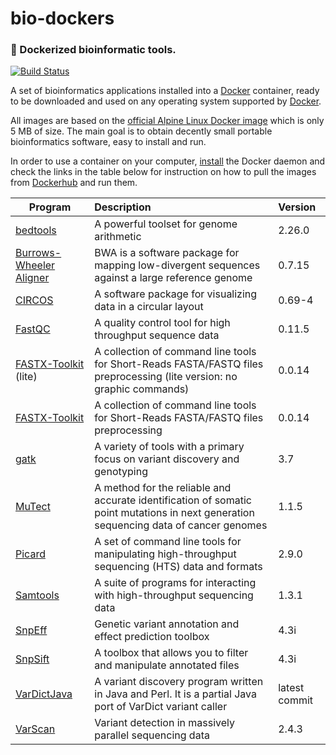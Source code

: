 # bio-dockers
### :whale: Dockerized bioinformatic tools.

[![Build Status](https://travis-ci.org/alexcoppe/bio-dockers.svg?branch=master)](https://travis-ci.org/alexcoppe/bio-dockers)

A set of bioinformatics applications installed into a [Docker](https://www.docker.com) container, ready to be downloaded and used on any operating system 
supported by [Docker](https://www.docker.com/).

All images are based on the [official Alpine Linux Docker image](https://hub.docker.com/_/alpine/) 
which is only 5 MB of size. The main goal is to obtain decently small portable bioinformatics software, easy to install and run.

In order to use a container on your computer, [install](https://docs.docker.com/engine/installation/) 
the Docker daemon and check the links in the table 
below for instruction on how to pull the images from [Dockerhub](https://hub.docker.com/) and run them.

| Program        | Description| Version |
| ------------- |:-------------| :-------------|
| [bedtools](https://github.com/alexcoppe/bio-dockers/tree/master/bedtools) |A powerful toolset for genome arithmetic| 2.26.0 |
| [Burrows-Wheeler Aligner](https://github.com/alexcoppe/bio-dockers/tree/master/bwa) |BWA is a software package for mapping low-divergent sequences against a large reference genome| 0.7.15 |
| [CIRCOS](https://github.com/alexcoppe/bio-dockers/tree/master/circos) |A software package for visualizing data in a circular layout  | 0.69-4 |
| [FastQC](https://github.com/alexcoppe/bio-dockers/tree/master/fastqc) | A quality control tool for high throughput sequence data | 0.11.5 |
| [FASTX-Toolkit](https://github.com/alexcoppe/bio-dockers/tree/master/fastx-toolkit-lite) (lite) | A collection of command line tools for Short-Reads FASTA/FASTQ files preprocessing (lite version: no graphic commands) | 0.0.14 |
| [FASTX-Toolkit](https://github.com/alexcoppe/bio-dockers/tree/master/fastx-toolkit-lite) | A collection of command line tools for Short-Reads FASTA/FASTQ files preprocessing | 0.0.14 |
| [gatk](https://github.com/alexcoppe/bio-dockers/tree/master/gatk) | A variety of tools with a primary focus on variant discovery and genotyping | 3.7 |
| [MuTect](https://github.com/alexcoppe/bio-dockers/tree/master/mutect) | A method for the reliable and accurate identification of somatic point mutations in next generation sequencing data of cancer genomes  | 1.1.5 |
| [Picard](https://github.com/alexcoppe/bio-dockers/tree/master/picard) | A set of command line tools for manipulating high-throughput sequencing (HTS) data and formats | 2.9.0 |
| [Samtools](https://github.com/alexcoppe/bio-dockers/tree/master/samtools) | A suite of programs for interacting with high-throughput sequencing data | 1.3.1 |
| [SnpEff](https://github.com/alexcoppe/bio-dockers/tree/master/snpeff) | Genetic variant annotation and effect prediction toolbox | 4.3i |
| [SnpSift](https://github.com/alexcoppe/bio-dockers/tree/master/snpsift) | A toolbox that allows you to filter and manipulate annotated files | 4.3i |
| [VarDictJava](https://github.com/alexcoppe/bio-dockers/tree/master/vardict) |  A variant discovery program written in Java and Perl. It is a partial Java port of VarDict variant caller | latest commit |
| [VarScan](https://github.com/alexcoppe/bio-dockers/tree/master/varscan) | Variant detection in massively parallel sequencing data | 2.4.3 |

